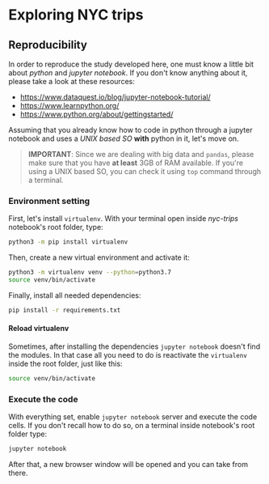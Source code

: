 # Exploring NYC trips


## Reproducibility
In order to reproduce the study developed here, one must know a little bit about *python* and *jupyter notebook*. If you don't know anything about it, please take a look at these resources:

- https://www.dataquest.io/blog/jupyter-notebook-tutorial/
- https://www.learnpython.org/
- https://www.python.org/about/gettingstarted/

Assuming that you already know how to code in python through a jupyter notebook and uses a *UNIX based SO*  **with** python in it, let's move on.

> **IMPORTANT**: Since we are dealing with big data and `pandas`, please make sure that you have **at least** 3GB of RAM available. If you're using a UNIX based SO, you can check it using `top` command through a terminal.

### Environment setting
First, let's install `virtualenv`. With your terminal open inside _nyc-trips_ notebook's root folder, type:
```bash
python3 -m pip install virtualenv
```

Then, create a new virtual environment and activate it:
```bash
python3 -m virtualenv venv --python=python3.7
source venv/bin/activate
```

Finally, install all needed dependencies:
```bash
pip install -r requirements.txt
```

#### Reload virtualenv
Sometimes, after installing the dependencies `jupyter notebook` doesn't find the modules. In that case all you need to do is reactivate the `virtualenv` inside the root folder, just like this:
```bash
source venv/bin/activate
```

### Execute the code
With everything set, enable `jupyter notebook` server and execute the code cells. If you don't recall how to do so, on a terminal inside notebook's root folder type:
```bash
jupyter notebook
```

After that, a new browser window will be opened and you can take from there.


